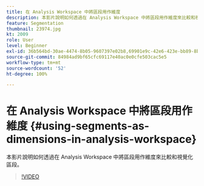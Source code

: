 ```yaml
---
title: 在 Analysis Workspace 中將區段用作維度
description: 本影片說明如何透過在 Analysis Workspace 中將區段用作維度來比較和視覺化區段。
feature: Segmentation
thumbnail: 23974.jpg
kt: 2009
role: User
level: Beginner
exl-id: 36b564bd-30ae-4474-8b05-9607397e02b8,69901e9c-42e6-423e-bb89-8b8b0763bac7
source-git-commit: 84984ad9bf65cfc69117e40ac0e0cfe503cac5e5
workflow-type: tm+mt
source-wordcount: '52'
ht-degree: 100%

---
```


# 在 Analysis Workspace 中將區段用作維度 {#using-segments-as-dimensions-in-analysis-workspace}

本影片說明如何透過在 Analysis Workspace 中將區段用作維度來比較和視覺化區段。

>[!VIDEO](https://video.tv.adobe.com/v/23974/?quality=12&learn=on)

